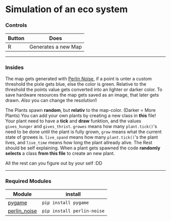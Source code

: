 # **Simulation of an eco system**

### Controls
| Button | Does |
| --- | --- |
| R | Generates a new Map |
___

### Insides
The map gets generated with [Perlin Noise](https://en.wikipedia.org/wiki/Perlin_noise), if a point is unter a custom threshold the pixle gets blue, else the color is green. Relative to the threshold the points value gets converted into an lighter or darker color.
To save hardware resources the map gets saved as an image, that later gets drawn. *Also*  you can change the resolution1

The Plants spawn **random**, but **relativ** to the map-color. (Darker = More Plants)
You can add your own plants by creating a new class in **this** file! Your plant need to have a **tick** and **draw** funktion, and the values `gives_hunger` and `gives_thrist`.
`growes` means how many `plant.tick()`'s need to be done until the plant is fully grown, `grow` means what the current state of growes is.
`live_spand` means how many `plant.tick()`'s the plant lives, and `live_time`
means how long the plant allready alive. The Rest should be self explaining.
When a plant gets spawned the code **randomly selects** a class **from this file** to create an new plant.

All the rest can you figure out by your self :DD
___

### Required Modules
| Module | install |
|---|---|
| [pygame](https://pypi.org/project/pygame/) | `pip install pygame` |
| [perlin_noise](https://pypi.org/project/perlin-noise/) | `pip install perlin-noise` |


